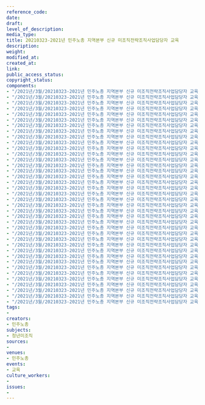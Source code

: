 ```yaml
---
reference_code: 
date: 
draft: 
level_of_description: 
media_type: 
title: 20210323-2021년 민주노총 지역본부 신규 미조직전략조직사업담당자 교육
description: 
weight: 
modified_at: 
created_at: 
link: 
public_access_status: 
copyright_status: 
components:
- "/2021년/3월/20210323-2021년 민주노총 지역본부 신규 미조직전략조직사업담당자 교육/_1DX0054.jpg"
- "/2021년/3월/20210323-2021년 민주노총 지역본부 신규 미조직전략조직사업담당자 교육/_1DX0037.jpg"
- "/2021년/3월/20210323-2021년 민주노총 지역본부 신규 미조직전략조직사업담당자 교육/_5D44932.jpg"
- "/2021년/3월/20210323-2021년 민주노총 지역본부 신규 미조직전략조직사업담당자 교육/_5D44924.jpg"
- "/2021년/3월/20210323-2021년 민주노총 지역본부 신규 미조직전략조직사업담당자 교육/_5D44938.jpg"
- "/2021년/3월/20210323-2021년 민주노총 지역본부 신규 미조직전략조직사업담당자 교육/_1DX0040.jpg"
- "/2021년/3월/20210323-2021년 민주노총 지역본부 신규 미조직전략조직사업담당자 교육/_1DX0093.jpg"
- "/2021년/3월/20210323-2021년 민주노총 지역본부 신규 미조직전략조직사업담당자 교육/_1DX0049.jpg"
- "/2021년/3월/20210323-2021년 민주노총 지역본부 신규 미조직전략조직사업담당자 교육/_1DX0091.jpg"
- "/2021년/3월/20210323-2021년 민주노총 지역본부 신규 미조직전략조직사업담당자 교육/_1DX0022.jpg"
- "/2021년/3월/20210323-2021년 민주노총 지역본부 신규 미조직전략조직사업담당자 교육/_1DX0001.jpg"
- "/2021년/3월/20210323-2021년 민주노총 지역본부 신규 미조직전략조직사업담당자 교육/_1DX0059.jpg"
- "/2021년/3월/20210323-2021년 민주노총 지역본부 신규 미조직전략조직사업담당자 교육/_1DX0087.jpg"
- "/2021년/3월/20210323-2021년 민주노총 지역본부 신규 미조직전략조직사업담당자 교육/_1DX0095.jpg"
- "/2021년/3월/20210323-2021년 민주노총 지역본부 신규 미조직전략조직사업담당자 교육/_1DX0031.jpg"
- "/2021년/3월/20210323-2021년 민주노총 지역본부 신규 미조직전략조직사업담당자 교육/_5D44941.jpg"
- "/2021년/3월/20210323-2021년 민주노총 지역본부 신규 미조직전략조직사업담당자 교육/_1DX0003.jpg"
- "/2021년/3월/20210323-2021년 민주노총 지역본부 신규 미조직전략조직사업담당자 교육/_1DX0018.jpg"
- "/2021년/3월/20210323-2021년 민주노총 지역본부 신규 미조직전략조직사업담당자 교육/_1DX0124.jpg"
- "/2021년/3월/20210323-2021년 민주노총 지역본부 신규 미조직전략조직사업담당자 교육/_1DX0129.jpg"
- "/2021년/3월/20210323-2021년 민주노총 지역본부 신규 미조직전략조직사업담당자 교육/_1DX0077.jpg"
- "/2021년/3월/20210323-2021년 민주노총 지역본부 신규 미조직전략조직사업담당자 교육/_1DX0065.jpg"
- "/2021년/3월/20210323-2021년 민주노총 지역본부 신규 미조직전략조직사업담당자 교육/_1DX0013.jpg"
- "/2021년/3월/20210323-2021년 민주노총 지역본부 신규 미조직전략조직사업담당자 교육/_1DX0079.jpg"
- "/2021년/3월/20210323-2021년 민주노총 지역본부 신규 미조직전략조직사업담당자 교육/_1DX0119.jpg"
- "/2021년/3월/20210323-2021년 민주노총 지역본부 신규 미조직전략조직사업담당자 교육/_1DX0114.jpg"
- "/2021년/3월/20210323-2021년 민주노총 지역본부 신규 미조직전략조직사업담당자 교육/_1DX0074.jpg"
- "/2021년/3월/20210323-2021년 민주노총 지역본부 신규 미조직전략조직사업담당자 교육/_5D44926.jpg"
- "/2021년/3월/20210323-2021년 민주노총 지역본부 신규 미조직전략조직사업담당자 교육/_1DX0028.jpg"
- "/2021년/3월/20210323-2021년 민주노총 지역본부 신규 미조직전략조직사업담당자 교육/_1DX0033.jpg"
- "/2021년/3월/20210323-2021년 민주노총 지역본부 신규 미조직전략조직사업담당자 교육/_1DX0007.jpg"
- "/2021년/3월/20210323-2021년 민주노총 지역본부 신규 미조직전략조직사업담당자 교육/_1DX0020.jpg"
- "/2021년/3월/20210323-2021년 민주노총 지역본부 신규 미조직전략조직사업담당자 교육/_1DX0004.jpg"
- "/2021년/3월/20210323-2021년 민주노총 지역본부 신규 미조직전략조직사업담당자 교육/_5D44943.jpg"
- "/2021년/3월/20210323-2021년 민주노총 지역본부 신규 미조직전략조직사업담당자 교육/_5D44940.jpg"
- "/2021년/3월/20210323-2021년 민주노총 지역본부 신규 미조직전략조직사업담당자 교육/_1DX0044.jpg"
- "/2021년/3월/20210323-2021년 민주노총 지역본부 신규 미조직전략조직사업담당자 교육/_1DX0104.jpg"
- "/2021년/3월/20210323-2021년 민주노총 지역본부 신규 미조직전략조직사업담당자 교육/_1DX0067.jpg"
tags:
- 
creators:
- 민주노총
subjects:
- 청년미조직
sources:
- 
venues:
- 민주노총
events:
- 교육
culture_workers:
- 
issues:
- 
---
```


